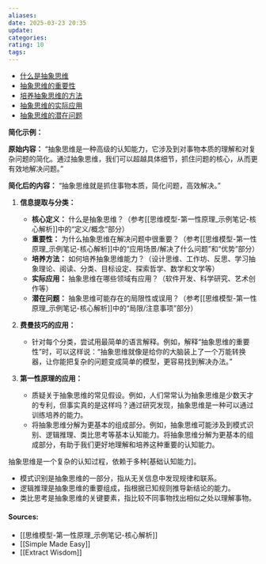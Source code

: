 ```yaml
---
aliases: 
date: 2025-03-23 20:35
update: 
categories: 
rating: 10
tags:
---
```

- [什么是抽象思维](#什么是抽象思维)
- [抽象思维的重要性](#抽象思维的重要性)
- [培养抽象思维的方法](#培养抽象思维的方法)
- [抽象思维的实际应用](#抽象思维的实际应用)
- [抽象思维的潜在问题](#抽象思维的潜在问题)


**简化示例：**

**原始内容：** “抽象思维是一种高级的认知能力，它涉及到对事物本质的理解和对复杂问题的简化。通过抽象思维，我们可以超越具体细节，抓住问题的核心，从而更有效地解决问题。”

**简化后的内容：** “抽象思维就是抓住事物本质，简化问题，高效解决。”

1.  **信息提取与分类：**
    *   **核心定义：** 什么是抽象思维？（参考[[思维模型-第一性原理_示例笔记-核心解析]]中的“定义/概念”部分）
    *   **重要性：** 为什么抽象思维在解决问题中很重要？（参考[[思维模型-第一性原理_示例笔记-核心解析]]中的“应用场景/解决了什么问题”和“优势”部分）
    *   **培养方法：** 如何培养抽象思维能力？（设计思维、工作坊、反思、学习抽象理论、阅读、分类、目标设定、探索哲学、数学和文学等）
    *   **实际应用：** 抽象思维在哪些领域有应用？（软件开发、科学研究、艺术创作等）
    *   **潜在问题：** 抽象思维可能存在的局限性或误用？（参考[[思维模型-第一性原理_示例笔记-核心解析]]中的“局限/注意事项”部分）

2.  **费曼技巧的应用：**
    *   针对每个分类，尝试用最简单的语言解释。例如，解释“抽象思维的重要性”时，可以这样说：“抽象思维就像是给你的大脑装上了一个万能转换器，让你能把复杂的问题变成简单的模型，更容易找到解决办法。”
  

3.  **第一性原理的应用：**
    *   质疑关于抽象思维的常见假设。例如，人们常常认为抽象思维是少数天才的专利，但事实真的是这样吗？通过研究发现，抽象思维是一种可以通过训练培养的能力。
    *   将抽象思维分解为更基本的组成部分。例如，抽象思维可能涉及到模式识别、逻辑推理、类比思考等基本认知能力。将抽象思维分解为更基本的组成部分，有助于我们更好地理解和培养这种重要的认知能力。

  抽象思维是一个复杂的认知过程，依赖于多种[基础认知能力]。
*   模式识别是抽象思维的一部分，指从无关信息中发现规律和联系。
*   逻辑推理是抽象思维的重要组成，指根据已知规则推导新结论的能力。
*   类比思考是抽象思维的关键要素，指比较不同事物找出相似之处以理解事物。











#### Sources:

- [[思维模型-第一性原理_示例笔记-核心解析]]
- [[Simple Made Easy]]
- [[Extract Wisdom]]